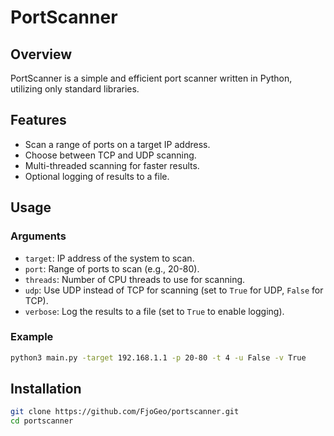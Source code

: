 # PortScanner

## Overview
PortScanner is a simple and efficient port scanner written in Python, utilizing only standard libraries.

## Features
- Scan a range of ports on a target IP address.
- Choose between TCP and UDP scanning.
- Multi-threaded scanning for faster results.
- Optional logging of results to a file.

## Usage
### Arguments
- `target`: IP address of the system to scan.
- `port`: Range of ports to scan (e.g., 20-80).
- `threads`: Number of CPU threads to use for scanning.
- `udp`: Use UDP instead of TCP for scanning (set to `True` for UDP, `False` for TCP).
- `verbose`: Log the results to a file (set to `True` to enable logging).

### Example
```bash
python3 main.py -target 192.168.1.1 -p 20-80 -t 4 -u False -v True
```

## Installation
```bash
git clone https://github.com/FjoGeo/portscanner.git
cd portscanner
```